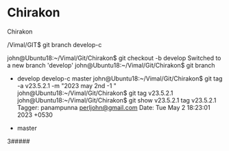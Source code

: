 # Chirakon
Chirakon


/Vimal/GIT$ git branch 
  develop-c

john@Ubuntu18:~/Vimal/Git/Chirakon$ git  checkout -b develop
Switched to a new branch 'develop'
john@Ubuntu18:~/Vimal/Git/Chirakon$ git branch 
* develop
  develop-c
  master
john@Ubuntu18:~/Vimal/Git/Chirakon$ git tag -a v23.5.2.1  -m  "2023 may 2nd -1  "
john@Ubuntu18:~/Vimal/Git/Chirakon$ git tag
v23.5.2.1
john@Ubuntu18:~/Vimal/Git/Chirakon$ git show v23.5.2.1
tag v23.5.2.1
Tagger: panampunna <perljohn@gmail.com>
Date:   Tue May 2 18:23:01 2023 +0530

* master

3#####





